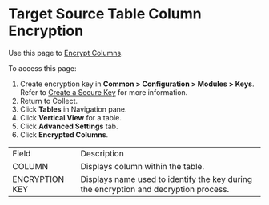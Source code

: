 # Target Source Table Column Encryption

<div class="use">

Use this page to [Encrypt Columns](../Use_Cases/Encrypt_Columns.htm).

</div>

To access this page:

1.  Create encryption key in <span style="font-weight: bold;">Common \>
    Configuration \> Modules \> Keys</span>. Refer to [Create a Secure
    Key](../../Common/Use_Cases/Create_a_Secure_Key.htm) for more
    information.
2.  Return to Collect.
3.  Click <span style="font-weight: bold;">Tables</span> in Navigation
    pane.
4.  Click <span style="font-weight: bold;">Vertical View</span> for a
    table.
5.  Click <span style="font-weight: bold;">Advanced Settings</span> tab.
6.  Click <span style="font-weight: bold;">Encrypted
Columns</span>.

|                |                                                                                      |
| -------------- | ------------------------------------------------------------------------------------ |
| Field          | Description                                                                          |
| COLUMN         | Displays column within the table.                                                    |
| ENCRYPTION KEY | Displays name used to identify the key during the encryption and decryption process. |

